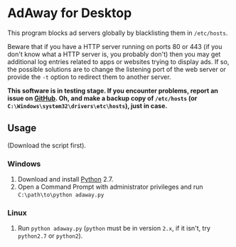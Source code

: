 # AdAway for Desktop

This program blocks ad servers globally by blacklisting them in `/etc/hosts`.

Beware that if you have a HTTP server running on ports 80 or 443 (if you don't
know what a HTTP server is, you probably don't) then you may get additional log
entries related to apps or websites trying to display ads. If so, the possible
solutions are to change the listening port of the web server or provide the
`-t` option to redirect them to another server.

**This software is in testing stage. If you encounter problems, report an issue
on [GitHub](https://github.com/winek/adaway-desktop/issues). Oh, and make
a backup copy of `/etc/hosts` (or `C:\Windows\system32\drivers\etc\hosts`),
just in case.**

## Usage

(Download the script first).

### Windows

1. Download and install [Python](https://www.python.org/) 2.7.
2. Open a Command Prompt with administrator privileges and run
   `C:\path\to\python adaway.py`

### Linux

1. Run `python adaway.py` (`python` must be in version `2.x`, if it isn't, try
   `python2.7` or `python2`).
